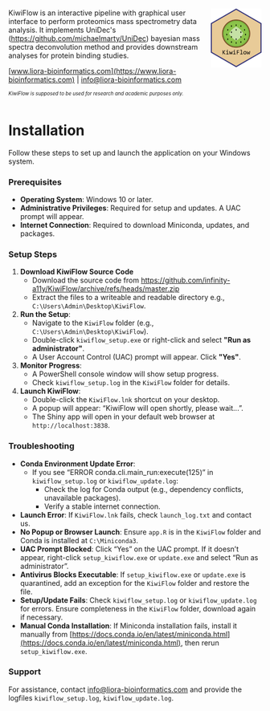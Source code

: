 # <img src="app/static/logo_name.svg" align="right" width="20%"/>

KiwiFlow is an interactive pipeline with graphical user interface to perform proteomics mass spectrometry data analysis. It implements UniDec's (https://github.com/michaelmarty/UniDec) bayesian mass spectra deconvolution method and provides downstream analyses for protein binding studies.  

[www.liora-bioinformatics.com](https://www.liora-bioinformatics.com) \|
[info\@liora-bioinformatics.com](mailto:info@liora-bioinformatics.com)

<sup><sup>*_KiwiFlow is supposed to be used for research and academic purposes only._*</sup></sup>

# Installation

Follow these steps to set up and launch the application on your Windows system.

### Prerequisites
- **Operating System**: Windows 10 or later.
- **Administrative Privileges**: Required for setup and updates. A UAC prompt will appear.
- **Internet Connection**: Required to download Miniconda, updates, and packages.

### Setup Steps
1. **Download KiwiFlow Source Code**
   - Download the source code from https://github.com/infinity-a11y/KiwiFlow/archive/refs/heads/master.zip
   - Extract the files to a writeable and readable directory e.g., `C:\Users\Admin\Desktop\KiwiFlow`.
2. **Run the Setup**:
   - Navigate to the `KiwiFlow` folder (e.g., `C:\Users\Admin\Desktop\KiwiFlow`).
   - Double-click `kiwiflow_setup.exe` or right-click and select **"Run as administrator"**.
   - A User Account Control (UAC) prompt will appear. Click **"Yes"**.
3. **Monitor Progress**:
   - A PowerShell console window will show setup progress.
   - Check `kiwiflow_setup.log` in the `KiwiFlow` folder for details.
4. **Launch KiwiFlow**:
   - Double-click the `KiwiFlow.lnk` shortcut on your desktop.
   - A popup will appear: “KiwiFlow will open shortly, please wait...”.
   - The Shiny app will open in your default web browser at `http://localhost:3838`.

### Troubleshooting
- **Conda Environment Update Error**:
  - If you see “ERROR conda.cli.main_run:execute(125)” in `kiwiflow_setup.log` or `kiwiflow_update.log`:
    - Check the log for Conda output (e.g., dependency conflicts, unavailable packages).
    - Verify a stable internet connection.
- **Launch Error**: If `KiwiFlow.lnk` fails, check `launch_log.txt` and contact us.
- **No Popup or Browser Launch**: Ensure `app.R` is in the `KiwiFlow` folder and Conda is installed at `C:\Miniconda3`.
- **UAC Prompt Blocked**: Click “Yes” on the UAC prompt. If it doesn’t appear, right-click `setup_kiwiflow.exe` or `update.exe` and select “Run as administrator”.
- **Antivirus Blocks Executable**: If `setup_kiwiflow.exe` or `update.exe` is quarantined, add an exception for the `KiwiFlow` folder and restore the file.
- **Setup/Update Fails**: Check `kiwiflow_setup.log` or `kiwiflow_update.log` for errors. Ensure completeness in the `KiwiFlow` folder, download again if necessary.
- **Manual Conda Installation**: If Miniconda installation fails, install it manually from [https://docs.conda.io/en/latest/miniconda.html](https://docs.conda.io/en/latest/miniconda.html), then rerun `setup_kiwiflow.exe`.

### Support
For assistance, contact info@liora-bioinformatics.com and provide the logfiles `kiwiflow_setup.log`, `kiwiflow_update.log`.
